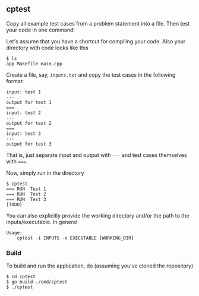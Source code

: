 ## cptest

Copy all example test cases from a problem statement into a file. Then test your code in one command!

Let's assume that you have a shortcut for compiling your code. Also your directory with code looks like this
```
$ ls
app Makefile main.cpp
```

Create a file, say, `inputs.txt` and copy the test cases in the following format:
```
input: test 1
---
output for test 1
===
input: test 2
---
output for test 2
===
input: test 3
---
output for test 3
```

That is, just separate input and output with `---` and test cases themselves with `===`.

Now, simply run in the directory
```
$ cptest
=== RUN  Test 1
=== RUN  Test 2
=== RUN  Test 3
[TODO]
```

You can also explicitly provide the working directory and/or the path to the inputs/executable. In general
```
Usage:
    cptest -i INPUTS -e EXECUTABLE [WORKING_DIR]
```


### Build

To build and run the application, do (assuming you've cloned the repository)
```
$ cd cptest
$ go build ./cmd/cptest
$ ./cptest
```
